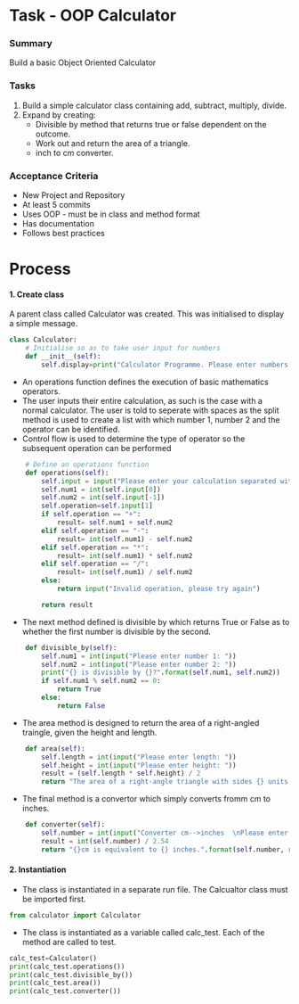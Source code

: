 # Task - OOP Calculator

### Summary
Build a basic Object Oriented Calculator
### Tasks
1. Build a simple calculator class containing add, subtract, multiply, divide.
2. Expand by creating:
   * Divisible by method that returns true or false dependent on the outcome.
   * Work out and return the area of a triangle.
   * inch to cm converter.

### Acceptance Criteria
* New Project and Repository
* At least 5 commits 
* Uses OOP - must be in class and method format
* Has documentation
* Follows best practices


# Process

#### 1. Create class
A parent class called Calculator was created. This was initialised to display a simple message.

```python
class Calculator:
    # Initialise so as to take user input for numbers
    def __init__(self):
        self.display=print("Calculator Programme. Please enter numbers only.")
```

* An operations function defines the execution of basic mathematics operators. 
* The user inputs their entire calculation, as such is the case with a normal calculator. The user is told to seperate with spaces as the split method is used to create a list with which number 1, number 2 and the operator can be identified. 
* Control flow is used to determine the type of operator so the subsequent operation can be performed 
```python
    # Define an operations function
    def operations(self):
        self.input = input("Please enter your calculation separated with spaces (e.g. 12 * 37)  ").split()
        self.num1 = int(self.input[0])
        self.num2 = int(self.input[-1])
        self.operation=self.input[1]
        if self.operation == "+":
            result= self.num1 + self.num2
        elif self.operation == "-":
            result= int(self.num1) - self.num2
        elif self.operation == "*":
            result= int(self.num1) * self.num2
        elif self.operation == "/":
            result= int(self.num1) / self.num2
        else:
            return input("Invalid operation, please try again")

        return result
```
* The next method defined is divisible by which returns True or False as to whether the first number is divisible by the second. 
```python
    def divisible_by(self):
        self.num1 = int(input("Please enter number 1: "))
        self.num2 = int(input("Please enter number 2: "))
        print("{} is divisible by {}?".format(self.num1, self.num2))
        if self.num1 % self.num2 == 0:
            return True
        else:
            return False
```
* The area method is designed to return the area of a right-angled traingle, given the height and length. 
```python
    def area(self):
        self.length = int(input("Please enter length: "))
        self.height = int(input("Please enter height: "))
        result = (self.length * self.height) / 2
        return "The area of a right-angle triangle with sides {} units by {} units is {} units squared ".format(self.length,self.height,result)

```
* The final method is a convertor which simply converts fromm cm to inches. 
```python
    def converter(self):
        self.number = int(input("Converter cm-->inches  \nPlease enter the number you wish to convert: "))
        result = int(self.number) / 2.54
        return "{}cm is equivalent to {} inches.".format(self.number, result)
```
#### 2. Instantiation
* The class is instantiated in a separate run file. The Calcualtor class must be imported first. 
```python
from calculator import Calculator
```
* The class is instantiated as a variable called calc_test. Each of the method are called to test.
```python
calc_test=Calculator()
print(calc_test.operations())
print(calc_test.divisible_by())
print(calc_test.area())
print(calc_test.converter())
```
